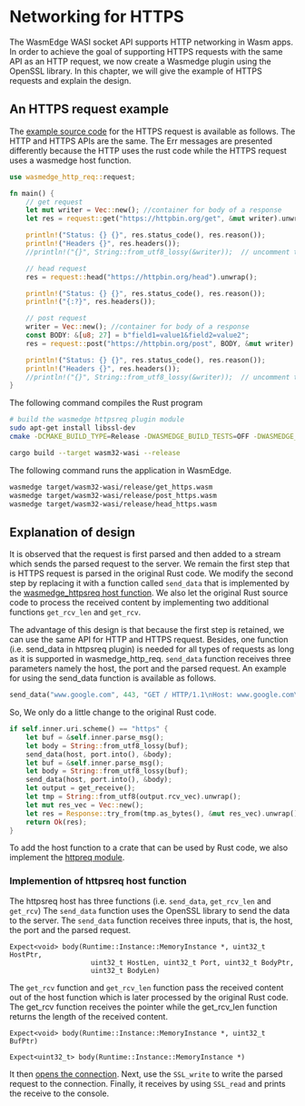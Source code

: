 # Networking for HTTPS

The WasmEdge WASI socket API supports HTTP networking in Wasm apps. In order to achieve the goal of supporting HTTPS requests with the same API as an HTTP request, we now create a Wasmedge plugin using the OpenSSL library. In this chapter, we will give the example of HTTPS requests and explain the design.

## An HTTPS request example

The [example source code](https://github.com/2019zhou/wasmedge_http_req/blob/zhou/httpsreq/examples/get_https.rs) for the HTTPS request is available as follows. The HTTP and HTTPS APIs are the same. The Err messages are presented differently because the HTTP uses the rust code while the HTTPS request uses a wasmedge host function. 

```rust
use wasmedge_http_req::request;

fn main() {
    // get request
    let mut writer = Vec::new(); //container for body of a response
    let res = request::get("https://httpbin.org/get", &mut writer).unwrap();

    println!("Status: {} {}", res.status_code(), res.reason());
    println!("Headers {}", res.headers());
    //println!("{}", String::from_utf8_lossy(&writer));  // uncomment this line to display the content of writer

    // head request
    res = request::head("https://httpbin.org/head").unwrap();

    println!("Status: {} {}", res.status_code(), res.reason());
    println!("{:?}", res.headers());

    // post request
    writer = Vec::new(); //container for body of a response
    const BODY: &[u8; 27] = b"field1=value1&field2=value2";
    res = request::post("https://httpbin.org/post", BODY, &mut writer).unwrap();

    println!("Status: {} {}", res.status_code(), res.reason());
    println!("Headers {}", res.headers());
    //println!("{}", String::from_utf8_lossy(&writer));  // uncomment this line to display the content of writer
}
```

The following command compiles the Rust program

```bash
# build the wasmedge httpsreq plugin module
sudo apt-get install libssl-dev
cmake -DCMAKE_BUILD_TYPE=Release -DWASMEDGE_BUILD_TESTS=OFF -DWASMEDGE_PLUGIN_HTTPSREQ=true  .. && make -j4

cargo build --target wasm32-wasi --release
```

The following command runs the application in WasmEdge.

```bash
wasmedge target/wasm32-wasi/release/get_https.wasm
wasmedge target/wasm32-wasi/release/post_https.wasm
wasmedge target/wasm32-wasi/release/head_https.wasm
```

## Explanation of design
It is observed that the request is first parsed and then added to a stream which sends the parsed request to the server. We remain the first step that is HTTPS request is parsed in the original Rust code. We modify the second step by replacing it with a function called ```send_data``` that is implemented by the [wasmedge_httpsreq host function](https://github.com/2019zhou/WasmEdge/tree/zhou/httpsreq/plugins/httpsreq). We also let the original Rust source code to process the received content by implementing two additional functions ```get_rcv_len``` and ```get_rcv```.

The advantage of this design is that because the first step is retained, we can use the same API for HTTP and HTTPS request. Besides, one function (i.e. send_data in httpsreq plugin) is needed for all types of requests as long as it is supported in wasmedge_http_req. ```send_data``` function receives three parameters namely the host, the port and the parsed request. An example for using the send_data function is available as follows.

```Rust
send_data("www.google.com", 443, "GET / HTTP/1.1\nHost: www.google.com\r\nConnection: Close\r\nReferer: https://www.google.com/\r\n\r\n");
```

So, We only do a little change to the original Rust code. 

```Rust
if self.inner.uri.scheme() == "https" {
    let buf = &self.inner.parse_msg();
    let body = String::from_utf8_lossy(buf);
    send_data(host, port.into(), &body);
    let buf = &self.inner.parse_msg();
    let body = String::from_utf8_lossy(buf);
    send_data(host, port.into(), &body);
    let output = get_receive();
    let tmp = String::from_utf8(output.rcv_vec).unwrap();
    let mut res_vec = Vec::new();
    let res = Response::try_from(tmp.as_bytes(), &mut res_vec).unwrap();
    return Ok(res);
}
```

To add the host function to a crate that can be used by Rust code, we also implement the [httpreq module](https://github.com/2019zhou/wasmedge_http_req/blob/zhou/httpsreq/src/httpsreq.rs). 


### Implemention of httpsreq host function
The httpsreq host has three functions (i.e. ```send_data```, ```get_rcv_len``` and ```get_rcv```) 
The ```send_data``` function uses the OpenSSL library to send the data to the server. The ```send_data``` function receives three inputs, that is, the host, the port and the parsed request.

```
Expect<void> body(Runtime::Instance::MemoryInstance *, uint32_t HostPtr,
                    uint32_t HostLen, uint32_t Port, uint32_t BodyPtr,
                    uint32_t BodyLen)
```
 
   
The ```get_rcv``` function and ```get_rcv_len``` function pass the received content out of the host function which is later processed by the original Rust code. The get_rcv function receives the pointer while the get_rcv_len function returns the length of the received content.
```
Expect<void> body(Runtime::Instance::MemoryInstance *, uint32_t BufPtr)

Expect<uint32_t> body(Runtime::Instance::MemoryInstance *)
```

It then [opens the connection](https://github.com/WasmEdge/WasmEdge/blob/14a38e13725965026cd1f404fe552f9c41ad09a3/plugins/httpsreq/httpsreqfunc.cpp#L54-L102). Next, use the ```SSL_write``` to write the parsed request to the connection. Finally, it receives by using ```SSL_read``` and prints the receive to the console.





